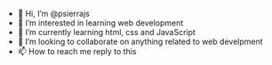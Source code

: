 - 👋 Hi, I’m @psierrajs
- 👀 I’m interested in learning web development
- 🌱 I’m currently learning html, css and JavaScript
- 💞️ I’m looking to collaborate on anything related to web develpment
- 📫 How to reach me reply to this

<!---
psierrajs/psierrajs is a ✨ special ✨ repository because its `README.md` (this file) appears on your GitHub profile.
You can click the Preview link to take a look at your changes.
--->
